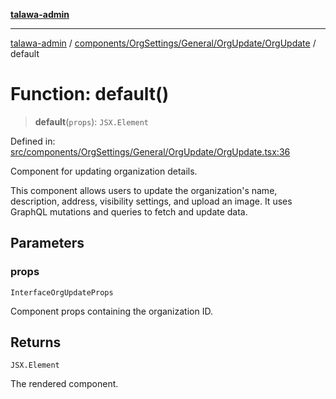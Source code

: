 [**talawa-admin**](../../../../../../README.md)

***

[talawa-admin](../../../../../../modules.md) / [components/OrgSettings/General/OrgUpdate/OrgUpdate](../README.md) / default

# Function: default()

> **default**(`props`): `JSX.Element`

Defined in: [src/components/OrgSettings/General/OrgUpdate/OrgUpdate.tsx:36](https://github.com/bint-Eve/talawa-admin/blob/e05e1a03180dbbfc7ba850102958ea6b6cd4b01e/src/components/OrgSettings/General/OrgUpdate/OrgUpdate.tsx#L36)

Component for updating organization details.

This component allows users to update the organization's name, description, address,
visibility settings, and upload an image. It uses GraphQL mutations and queries to
fetch and update data.

## Parameters

### props

`InterfaceOrgUpdateProps`

Component props containing the organization ID.

## Returns

`JSX.Element`

The rendered component.
